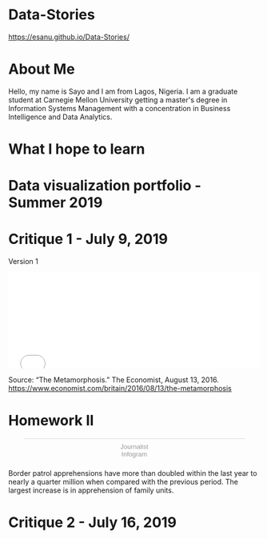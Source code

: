 # Data-Stories
https://esanu.github.io/Data-Stories/

# About Me
Hello, my name is Sayo and I am from Lagos, Nigeria. I am a graduate student at Carnegie Mellon University getting a master's degree in Information Systems Management with a concentration in Business Intelligence and Data Analytics. 

# What I hope to learn


# Data visualization portfolio - Summer 2019

# Critique 1 - July 9, 2019

Version 1
<iframe title="Number of likes per Facebook post published in 2016" aria-label="Table" id="datawrapper-chart-wcUjr" src="//datawrapper.dwcdn.net/wcUjr/2/" scrolling="no" frameborder="0" style="width: 0; min-width: 100% !important; border: none;" height="192"></iframe><script type="text/javascript">!function(){"use strict";window.addEventListener("message",function(a){if(void 0!==a.data["datawrapper-height"])for(var e in a.data["datawrapper-height"]){var t=document.getElementById("datawrapper-chart-"+e)||document.querySelector("iframe[src*='"+e+"']");t&&(t.style.height=a.data["datawrapper-height"][e]+"px")}})}();</script>

Source: “The Metamorphosis.” The Economist, August 13, 2016. https://www.economist.com/britain/2016/08/13/the-metamorphosis

# Homework II

<div class="infogram-embed" data-id="ee16705e-204e-46ab-b593-454d00d9c1e1" data-type="interactive" data-title="Journalist"></div><script>!function(e,t,s,i){var n="InfogramEmbeds",o=e.getElementsByTagName("script")[0],d=/^http:/.test(e.location)?"http:":"https:";if(/^\/{2}/.test(i)&&(i=d+i),window[n]&&window[n].initialized)window[n].process&&window[n].process();else if(!e.getElementById(s)){var r=e.createElement("script");r.async=1,r.id=s,r.src=i,o.parentNode.insertBefore(r,o)}}(document,0,"infogram-async","https://e.infogram.com/js/dist/embed-loader-min.js");</script><div style="padding:8px 0;font-family:Arial!important;font-size:13px!important;line-height:15px!important;text-align:center;border-top:1px solid #dadada;margin:0 30px"><a href="https://infogram.com/ee16705e-204e-46ab-b593-454d00d9c1e1" style="color:#989898!important;text-decoration:none!important;" target="_blank">Journalist</a><br><a href="https://infogram.com" style="color:#989898!important;text-decoration:none!important;" target="_blank" rel="nofollow">Infogram</a></div>

Border patrol apprehensions have more than doubled within the last year to nearly a quarter million when compared with the previous period. The largest increase is in apprehension of family units.


# Critique 2 - July 16, 2019
